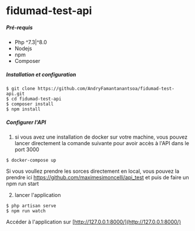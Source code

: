 fidumad-test-api
=========
##### Pré-requis
- Php ^7.3|^8.0
- Nodejs 
- npm
- Composer

##### Installation et configuration
~~~ console
$ git clone https://github.com/AndryFamantanantsoa/fidumad-test-api.git
$ cd fidumad-test-api
$ composer install
$ npm install
~~~

##### Configurer l'API
1. si vous avez une installation de docker sur votre machine, vous pouvez lancer directement la comande suivante pour avoir accès à l'API dans le port 3000
~~~ console
$ docker-compose up
~~~
Si vous voullez prendre les sorces directement en local, vous pouvez la prendre ici https://github.com/maximesimoncelli/api_test et puis de faire un npm run start

2. lancer l'application
~~~ console
$ php artisan serve
$ npm run watch
~~~
    
Accéder à l'application sur [http://127.0.0.1:8000/](http://127.0.0.1:8000/)
